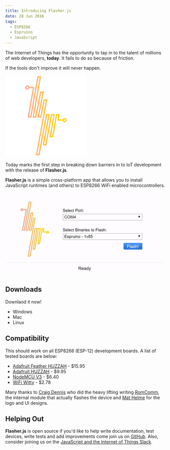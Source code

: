 ```yaml
---
title: Introducing Flasher.js
date: 28 Jun 2016
tags:
  - ESP8266
  - Espruino
  - JavaScript
---
```


The Internet of Things has the opportunity to tap in to the talent of millions of web developers, __today__. It fails to do so because of friction.

If the tools don't improve it will never happen.

<img src="/attachments/flasherjs-logo.png" width="256px" alt="Flasher.js Logo - Credit: Mat Helme" />

Today marks the first step in breaking down barriers in to IoT development with the release of __Flasher.js__.

__Flasher.js__ is a simple cross-platform app that allows you to install JavaScript runtimes (and others) to ESP8266 WiFi enabled microcontrollers.

<img alt="Flasher.js in action (2x speed)" src="/attachments/flasher.js.gif" class="highlight">

## Downloads

Downlaod it now!

* Windows
* Mac
* Linux

## Compatibility

This should work on all ESP8266 (ESP-12) development boards. A list of tested boards are below:

* [Adafruit Feather HUZZAH](https://www.adafruit.com/products/2821) - $15.95
* [Adafruit HUZZAH](https://www.adafruit.com/products/2471) - $9.95
* [NodeMCU V3](http://www.banggood.com/V3-NodeMcu-Lua-WIFI-Development-Board-p-992733.html) - $6.40
* [WiFi Witty](http://www.aliexpress.com/item/Smart-Electronics-ESP8266-serial-WIFI-Witty-cloud-Development-Board-ESP-12F-module-MINI-nodemcu/32597903268.html) - $2.78


Many thanks to [Craig Dennis](https://twitter.com/craigsdennis) who did the heavy lifting writing [RomComm](https://github.com/thingsSDK/flasher.js/blob/master/back-end/rom_comm.js), the internal module that actually flashes the device and [Mat Helme](https://twitter.com/mathelme) for the logo and UI designs.

## Helping Out

__Flasher.js__ is open source if you'd like to help write documentation, test devices, write tests and add improvements come join us on [GitHub](https://github.com/thingsSDK/flasher.js). Also, consider joining us on the [JavaScript and the Internet of Things Slack](https://jsot-slack.herokuapp.com).

